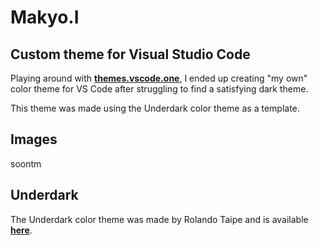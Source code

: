 # Makyo.I 

## Custom theme for Visual Studio Code 

Playing around with [**themes.vscode.one**](https://themes.vscode.one/), I ended up creating "my own" color theme for VS Code after struggling to find a satisfying dark theme.

This theme was made using the Underdark color theme as a template.

## Images 

soontm

## Underdark 

The Underdark color theme was made by Rolando Taipe and is available [**here**](https://marketplace.visualstudio.com/items?itemName=RolandoTaipe.Underdark).